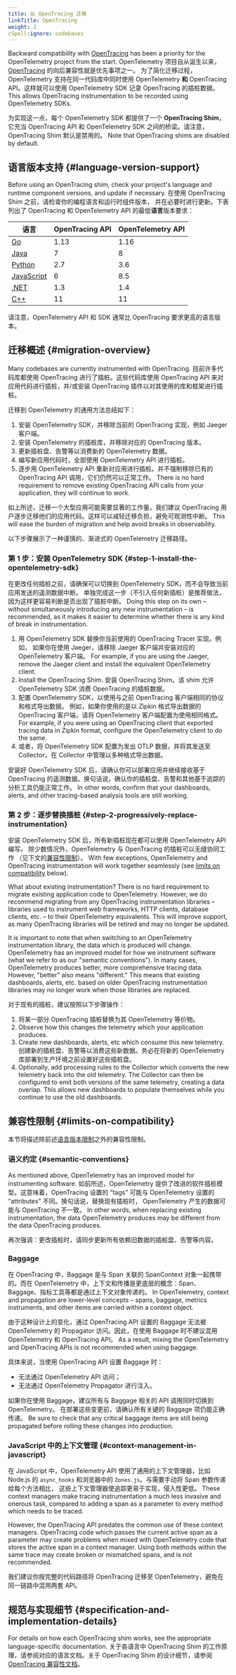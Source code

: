 ```yaml
---
title: 从 OpenTracing 迁移
linkTitle: OpenTracing
weight: 2
cSpell:ignore: codebases
---
```


Backward compatibility with [OpenTracing][] has been a priority for the
OpenTelemetry project from the start. OpenTelemetry 项目自从诞生以来，[OpenTracing][] 的向后兼容性就是优先事项之一。
为了简化迁移过程，OpenTelemetry 支持在同一代码库中同时使用 OpenTelemetry **和**
OpenTracing API。这样就可以使用 OpenTelemetry SDK 记录 OpenTracing 的插桩数据。
This allows OpenTracing instrumentation to be recorded using OpenTelemetry SDKs.

为实现这一点，每个 OpenTelemetry SDK 都提供了一个 **OpenTracing Shim**，
它充当 OpenTracing API 和 OpenTelemetry SDK 之间的桥梁。请注意，OpenTracing Shim 默认是禁用的。
Note that OpenTracing shims are disabled by default.

## 语言版本支持 {#language-version-support}

Before using an OpenTracing shim, check your project's language and runtime
component versions, and update if necessary. 在使用 OpenTracing Shim 之前，请检查你的编程语言和运行时组件版本，
并在必要时进行更新。下表列出了 OpenTracing 和 OpenTelemetry API 的最低**语言**版本要求：

| 语言             | OpenTracing API      | OpenTelemetry API    |
| -------------- | -------------------- | -------------------- |
| [Go][]         | 1.13 | 1.16 |
| [Java][]       | 7                    | 8                    |
| [Python][]     | 2.7  | 3.6  |
| [JavaScript][] | 6                    | 8.5  |
| [.NET][]       | 1.3  | 1.4  |
| [C++][]        | 11                   | 11                   |

请注意，OpenTelemetry API 和 SDK 通常比 OpenTracing 要求更高的语言版本。

## 迁移概述 {#migration-overview}

Many codebases are currently instrumented with OpenTracing. 目前许多代码库都使用 OpenTracing 进行了插桩。这些代码库使用 OpenTracing API
来对应用代码进行插桩，并/或安装 OpenTracing 插件以对其使用的库和框架进行插桩。

迁移到 OpenTelemetry 的通用方法总结如下：

1. 安装 OpenTelemetry SDK，并移除当前的 OpenTracing 实现，例如 Jaeger 客户端。
2. 安装 OpenTelemetry 的插桩库，并移除对应的 OpenTracing 版本。
3. 更新插桩盘、告警等以消费新的 OpenTelemetry 数据。
4. 编写新应用代码时，全部使用 OpenTelemetry API 进行插桩。
5. 逐步用 OpenTelemetry API 重新对应用进行插桩。并不强制移除已有的
   OpenTracing API 调用，它们仍然可以正常工作。
   There is no hard requirement to remove existing OpenTracing API calls from
   your application, they will continue to work.

如上所述，迁移一个大型应用可能需要显著的工作量，我们建议 OpenTracing
用户逐步迁移他们的应用代码。这样可以减轻迁移负担，避免可观测性中断。 This will ease the burden of migration and help avoid breaks
in observability.

以下步骤展示了一种谨慎的、渐进式的 OpenTelemetry 迁移路径。

### 第 1 步：安装 OpenTelemetry SDK {#step-1-install-the-opentelemetry-sdk}

在更改任何插桩之前，请确保可以切换到 OpenTelemetry SDK，而不会导致当前应用发送的遥测数据中断。
单独完成这一步（不引入任何新插桩）是推荐做法，因为这样更容易判断是否出现了插桩中断。 Doing this step on its own – without simultaneously introducing
any new instrumentation – is recommended, as it makes it easier to determine
whether there is any kind of break in instrumentation.

1. 用 OpenTelemetry SDK 替换你当前使用的 OpenTracing Tracer 实现。例如，
   如果你在使用 Jaeger，请移除 Jaeger 客户端并安装对应的 OpenTelemetry 客户端。 For example, if you are using the Jaeger, remove the
   Jaeger client and install the equivalent OpenTelemetry client.
2. Install the OpenTracing Shim. 安装 OpenTracing Shim。该 shim 允许 OpenTelemetry SDK 消费 OpenTracing 的插桩数据。
3. 配置 OpenTelemetry SDK，以使用与之前 OpenTracing 客户端相同的协议和格式导出数据。
   例如，如果你使用的是以 Zipkin 格式导出数据的 OpenTracing 客户端，请将 OpenTelemetry 客户端配置为使用相同格式。 For example, if you were using
   an OpenTracing client that exported tracing data in Zipkin format, configure
   the OpenTelemetry client to do the same.
4. 或者，将 OpenTelemetry SDK 配置为发出 OTLP 数据，并将其发送至 Collector，在 Collector 中管理以多种格式导出数据。

安装好 OpenTelemetry SDK 后，请确认你可以部署应用并继续接收基于 OpenTracing
的遥测数据。换句话说，确认你的插桩盘、告警和其他基于追踪的分析工具仍能正常工作。 In other
words, confirm that your dashboards, alerts, and other tracing-based analysis
tools are still working.

### 第 2 步：逐步替换插桩 {#step-2-progressively-replace-instrumentation}

安装 OpenTelemetry SDK 后，所有新插桩现在都可以使用 OpenTelemetry API 编写。
除少数情况外，OpenTelemetry 与 OpenTracing 的插桩可以无缝协同工作
（见下文的[兼容性限制](#limits-on-compatibility)）。 With few exceptions, OpenTelemetry and
OpenTracing instrumentation will work together seamlessly (see
[limits on compatibility](#limits-on-compatibility) below).

What about existing instrumentation? There is no hard requirement to migrate
existing application code to OpenTelemetry. However, we do recommend migrating
from any OpenTracing instrumentation libraries – libraries used to instrument
web frameworks, HTTP clients, database clients, etc. – to their OpenTelemetry
equivalents. This will improve support, as many OpenTracing libraries will be
retired and may no longer be updated.

It is important to note that when switching to an OpenTelemetry instrumentation
library, the data which is produced will change. OpenTelemetry has an improved
model for how we instrument software (what we refer to as our "semantic
conventions"). In many cases, OpenTelemetry produces better, more comprehensive
tracing data. However, "better" also means "different." This means that existing
dashboards, alerts, etc. based on older OpenTracing instrumentation libraries
may no longer work when those libraries are replaced.

对于现有的插桩，建议按照以下步骤操作：

1. 将某一部分 OpenTracing 插桩替换为其 OpenTelemetry 等价物。
2. Observe how this changes the telemetry which your application produces.
3. Create new dashboards, alerts, etc which consume this new telemetry. 创建新的插桩盘、告警等以消费这些新数据。务必在将新的 OpenTelemetry
   库部署到生产环境之前设置好这些插桩盘。
4. Optionally, add processing rules to the Collector which converts the new
   telemetry back into the old telemetry. The Collector can then be configured
   to emit both versions of the same telemetry, creating a data overlap. This
   allows new dashboards to populate themselves while you continue to use the
   old dashboards.

## 兼容性限制 {#limits-on-compatibility}

本节将描述除前述[语言版本限制](#language-version-support)之外的兼容性限制。

### 语义约定 {#semantic-conventions}

As mentioned above, OpenTelemetry has an improved model for instrumenting
software. 如前所述，OpenTelemetry 提供了改进的软件插桩模型。这意味着，OpenTracing 设置的
“tags” 可能与 OpenTelemetry 设置的 “attributes” 不同。换句话说，替换现有插桩时，
OpenTelemetry 产生的数据可能与 OpenTracing 不一致。 In other words, when replacing existing instrumentation, the data
OpenTelemetry produces may be different from the data OpenTracing produces.

再次强调：更改插桩时，请同步更新所有依赖旧数据的插桩盘、告警等内容。

### Baggage

在 OpenTracing 中，Baggage 是与 Span 关联的 SpanContext 对象一起携带的。而在
OpenTelemetry 中，上下文和传播是更底层的概念：Span、Baggage、指标工具等都是通过上下文对象传递的。 In OpenTelemetry, context and propagation are lower-level concepts –
spans, baggage, metrics instruments, and other items are carried within a
context object.

由于这种设计上的变化，通过 OpenTracing API 设置的 Baggage 无法被 OpenTelemetry
的 Propagator 访问。因此，在使用 Baggage 时不建议混用 OpenTelemetry 和 OpenTracing API。 As a result, mixing the
OpenTelemetry and OpenTracing APIs is not recommended when using baggage.

具体来说，当使用 OpenTracing API 设置 Baggage 时：

- 无法通过 OpenTelemetry API 访问；
- 无法通过 OpenTelemetry Propagator 进行注入。

如果你在使用 Baggage，建议所有与 Baggage 相关的 API 调用同时切换到 OpenTelemetry。
在部署这些变更前，请确认所有关键的 Baggage 项仍能正确传递。 Be sure to check that any
critical baggage items are still being propagated before rolling these changes
into production.

### JavaScript 中的上下文管理 {#context-management-in-javascript}

在 JavaScript 中，OpenTelemetry API 使用了通用的上下文管理器，比如 Node.js 的
`async_hooks` 和浏览器中的 `Zones.js`。与需要手动将 Span 参数传递给每个方法相比，
这些上下文管理器使追踪更易于实现，侵入性更低。
These context managers make tracing instrumentation a much less invasive and
onerous task, compared to adding a span as a parameter to every method which
needs to be traced.

However, the OpenTracing API predates the common use of these context managers.
OpenTracing code which passes the current active span as a parameter may create
problems when mixed with OpenTelemetry code that stores the active span in a
context manager. Using both methods within the same trace may create broken or
mismatched spans, and is not recommended.

我们建议你按完整的代码路径将 OpenTracing 迁移至 OpenTelemetry，避免在同一链路中混用两套 API。

## 规范与实现细节 {#specification-and-implementation-details}

For details on how each OpenTracing shim works, see the appropriate
language-specific documentation. 关于各语言中 OpenTracing Shim 的工作原理，请参阅对应的语言文档。关于
OpenTracing Shim 的设计细节，请参阅 [OpenTracing 兼容性文档][ot_spec]。

[.net]: /docs/languages/dotnet/shim/
[go]: https://pkg.go.dev/go.opentelemetry.io/otel/bridge/opentracing
[java]: https://github.com/open-telemetry/opentelemetry-java/tree/main/opentracing-shim
[javascript]: https://www.npmjs.com/package/@opentelemetry/shim-opentracing
[opentracing]: https://opentracing.io
[ot_spec]: /docs/specs/otel/compatibility/opentracing/
[python]: https://opentelemetry-python.readthedocs.io/en/stable/shim/opentracing_shim/opentracing_shim.html
[c++]: https://github.com/open-telemetry/opentelemetry-cpp/tree/main/opentracing-shim
